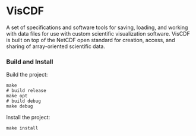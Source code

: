 # VisCDF

A set of specifications and software tools for saving, loading, and working with data files for use with custom scientific visualization software.  VisCDF is built on top of the NetCDF open standard for creation, access, and sharing of array-oriented scientific data.

### Build and Install

Build the project:
  ```
  make
  # build release
  make opt
  # build debug
  make debug
  ```

Install the project:

  ```
  make install
  ```
